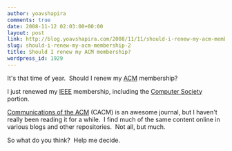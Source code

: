 ```yaml
---
author: yoavshapira
comments: true
date: 2008-11-12 02:03:00+00:00
layout: post
link: http://blog.yoavshapira.com/2008/11/11/should-i-renew-my-acm-membership-2/
slug: should-i-renew-my-acm-membership-2
title: Should I renew my ACM membership?
wordpress_id: 1929
---
```


It's that time of year.  Should I renew my [ACM](http://www.acm.org/) membership?

  


I just renewed my [IEEE](http://www.ieee.org/) membership, including the [Computer Society](http://www.computer.org/) portion.

  


[Communications of the ACM](http://cacm.acm.org/) (CACM) is an awesome journal, but I haven't really been reading it for a while.  I find much of the same content online in various blogs and other repositories.  Not all, but much.

  


So what do you think?  Help me decide.

  


  

